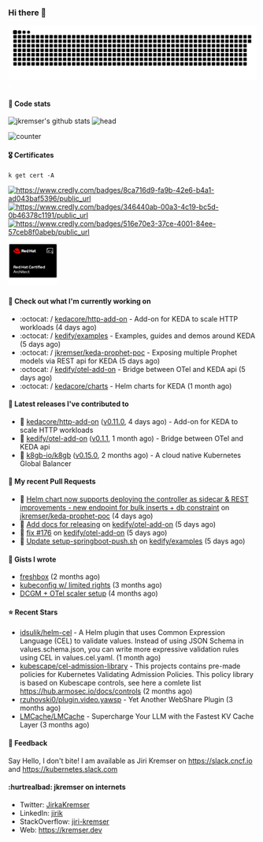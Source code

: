 ### Hi there 👋

<picture>
  <source media="(prefers-color-scheme: dark)" srcset="github-snake-dark.svg" />
  <source media="(prefers-color-scheme: light)" srcset="github-snake.svg" />
  <img alt="github-snake" src="github-snake.svg" />
</picture>
<img src="css.svg" width="5" height="5" alt="css-in-readme">

#### 📱 Code stats

![jkremser's github stats](https://github-readme-stats.vercel.app/api?username=jkremser&count_private=true&show_icons=true&hide_border=false&theme=tokyonight&title_color=5bcdec&bg_color=0d1117&border_radius=false) ![head](https://user-images.githubusercontent.com/535866/175570014-71166aaa-95f7-4a4f-869c-93a16481de4e.jpeg)



![counter](https://komarev.com/ghpvc/?username=jkremser&color=5bcdec&style=for-the-badge)

#### 🎖 Certificates
```
k get cert -A
```
<p align="left">
    <a href="https://www.credly.com/badges/8ca716d9-fa9b-42e6-b4a1-ad043baf5396/public_url">
        <img src="https://training.linuxfoundation.org/wp-content/uploads/2022/11/CKA.png" alt="https://www.credly.com/badges/8ca716d9-fa9b-42e6-b4a1-ad043baf5396/public_url" width="110" height="110"/>
    </a>
    <a href="https://www.credly.com/badges/346440ab-00a3-4c19-bc5d-0b46378c1191/public_url">
        <img src="https://training.linuxfoundation.org/wp-content/uploads/2022/11/CKS.png" alt="https://www.credly.com/badges/346440ab-00a3-4c19-bc5d-0b46378c1191/public_url" width="110" height="110"/>
    </a>
    <a href="https://www.credly.com/badges/516e70e3-37ce-4001-84ee-57ceb8f0abeb/public_url">
        <img src="https://training.linuxfoundation.org/wp-content/uploads/2020/11/lfcs_111820-300x300.png" alt="https://www.credly.com/badges/516e70e3-37ce-4001-84ee-57ceb8f0abeb/public_url" width="110" height="110"/>
    </a>
    <a href="https://rhtapps.redhat.com/verify/?certId=120-194-022">
        <img src="./rhca.png" alt="https://rhtapps.redhat.com/verify/?certId=120-194-022" width="100" height="100"/>
    </a>
</p>

#### 👷 Check out what I'm currently working on

- :octocat: / [kedacore/http-add-on](https://github.com/kedacore/http-add-on) - Add-on for KEDA to scale HTTP workloads (4 days ago)
- :octocat: / [kedify/examples](https://github.com/kedify/examples) - Examples, guides and demos around KEDA (5 days ago)
- :octocat: / [jkremser/keda-prophet-poc](https://github.com/jkremser/keda-prophet-poc) - Exposing multiple Prophet models via REST api for KEDA (5 days ago)
- :octocat: / [kedify/otel-add-on](https://github.com/kedify/otel-add-on) - Bridge between OTel and KEDA api (5 days ago)
- :octocat: / [kedacore/charts](https://github.com/kedacore/charts) - Helm charts for KEDA (1 month ago)

#### 🔭 Latest releases I've contributed to

- 🎉 [kedacore/http-add-on](https://github.com/kedacore/http-add-on) ([v0.11.0](https://github.com/kedacore/http-add-on/releases/tag/v0.11.0), 4 days ago) - Add-on for KEDA to scale HTTP workloads
- 🎉 [kedify/otel-add-on](https://github.com/kedify/otel-add-on) ([v0.1.1](https://github.com/kedify/otel-add-on/releases/tag/v0.1.1), 1 month ago) - Bridge between OTel and KEDA api
- 🎉 [k8gb-io/k8gb](https://github.com/k8gb-io/k8gb) ([v0.15.0](https://github.com/k8gb-io/k8gb/releases/tag/v0.15.0), 2 months ago) - A cloud native Kubernetes Global Balancer

#### 🔨 My recent Pull Requests

- 💪 [Helm chart now supports deploying the controller as sidecar &amp; REST improvements - new endpoint for bulk inserts &#43; db constraint](https://github.com/jkremser/keda-prophet-poc/pull/1) on [jkremser/keda-prophet-poc](https://github.com/jkremser/keda-prophet-poc) (4 days ago)
- 💪 [Add docs for releasing](https://github.com/kedify/otel-add-on/pull/178) on [kedify/otel-add-on](https://github.com/kedify/otel-add-on) (5 days ago)
- 💪 [fix #176](https://github.com/kedify/otel-add-on/pull/177) on [kedify/otel-add-on](https://github.com/kedify/otel-add-on) (5 days ago)
- 💪 [Update setup-springboot-push.sh](https://github.com/kedify/examples/pull/80) on [kedify/examples](https://github.com/kedify/examples) (5 days ago)

#### 📓 Gists I wrote

- [freshbox](https://gist.github.com/d925b031a516e66fa2e1771252ade21f) (2 months ago)
- [kubeconfig w/ limited rights](https://gist.github.com/6a4bf7c3fec1dfad36600aee53ff234e) (3 months ago)
- [DCGM &#43; OTel scaler setup](https://gist.github.com/1d68e2f33c80f098abe85ba067602c0d) (4 months ago)

#### ⭐ Recent Stars

- [idsulik/helm-cel](https://github.com/idsulik/helm-cel) - A Helm plugin that uses Common Expression Language (CEL) to validate values. Instead of using JSON Schema in values.schema.json, you can write more expressive validation rules using CEL in values.cel.yaml. (1 month ago)
- [kubescape/cel-admission-library](https://github.com/kubescape/cel-admission-library) - This projects contains pre-made policies for Kubernetes Validating Admission Policies. This policy library is based on Kubescape controls, see here a comlete list https://hub.armosec.io/docs/controls (2 months ago)
- [rzuhovski0/plugin.video.yawsp](https://github.com/rzuhovski0/plugin.video.yawsp) - Yet Another WebShare Plugin (3 months ago)
- [LMCache/LMCache](https://github.com/LMCache/LMCache) - Supercharge Your LLM with the Fastest KV Cache Layer (3 months ago)

#### 💬 Feedback

Say Hello, I don't bite! I am available as Jiri Kremser on https://slack.cncf.io and https://kubernetes.slack.com


#### :hurtrealbad: jkremser on internets

- Twitter: <a href="https://twitter.com/JirkaKremser">JirkaKremser</a>
- LinkedIn: <a href="https://www.linkedin.com/in/jirik/">jirik</a>
- StackOverflow: <a href="https://stackoverflow.com/users/1594980/jiri-kremser">jiri-kremser</a>
- Web: https://kremser.dev